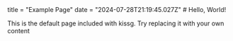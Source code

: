 <kissg>
title = "Example Page"
date = "2024-07-28T21:19:45.027Z"
</kissg>
# Hello, World!

This is the default page included with kissg. Try replacing it with your own content